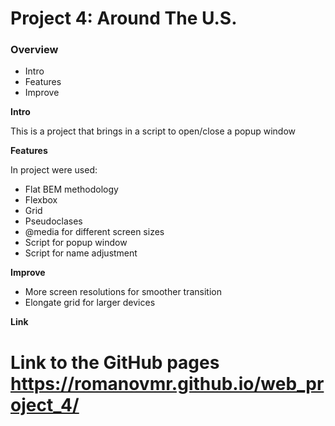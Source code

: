 # Project 4: Around The U.S.
### Overview  
* Intro  
* Features  
* Improve  
  
**Intro**    
  
This is a project that brings in a script to open/close a popup window
  
**Features**  
  
In project were used:
* Flat BEM methodology
* Flexbox
* Grid
* Pseudoclases
* @media for different screen sizes
* Script for popup window
* Script for name adjustment
  
**Improve**  
  
* More screen resolutions for smoother transition
* Elongate grid for larger devices

**Link**  

# Link to the GitHub pages https://romanovmr.github.io/web_project_4/
